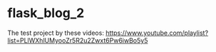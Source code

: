 # flask_blog_2

The test project by these videos: https://www.youtube.com/playlist?list=PLlWXhlUMyooZr5R2u2Zwxt6Pw6iwBo5y5
